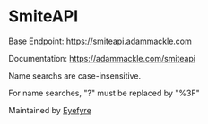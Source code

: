 # SmiteAPI
 Base Endpoint: https://smiteapi.adammackle.com
 
 Documentation: https://adammackle.com/smiteapi
 
 Name searchs are case-insensitive.
 
 For name searches, "?" must be replaced by "%3F"
 
 Maintained by [Eyefyre](https://github.com/Eyefyre)
 
